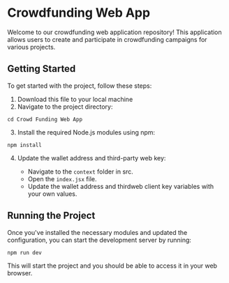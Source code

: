 # Crowdfunding Web App

Welcome to our crowdfunding web application repository! This application allows users to create and participate in crowdfunding campaigns for various projects.

## Getting Started

To get started with the project, follow these steps:

1. Download this file to your local machine
2. Navigate to the project directory:
```
cd Crowd Funding Web App
```

3. Install the required Node.js modules using npm:
```
npm install
```

4. Update the wallet address and third-party web key:

   - Navigate to the `context` folder in src.
   - Open the `index.jsx` file.
   - Update the wallet address and thirdweb client key variables with your own values.
     
## Running the Project

Once you've installed the necessary modules and updated the configuration, you can start the development server by running:
```
npm run dev
```

This will start the project and you should be able to access it in your web browser.
